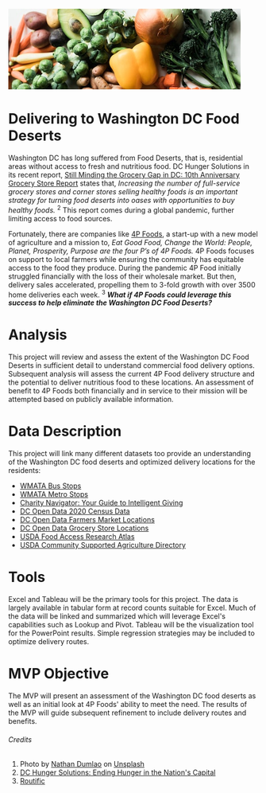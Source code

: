 ![](https://github.com/arbgar/metis/blob/main/Business%20Fundamentals/Project/Deliverable/nathan-dumlao-bRdRUUtbxO0-unsplash.jpg)



# Delivering to Washington DC Food Deserts

Washington DC has long suffered from Food Deserts, that is, residential areas without access to fresh and nutritious food.  DC Hunger Solutions in its recent report, [Still Minding the Grocery Gap in DC: 10th Anniversary Grocery Store Report](https://www.dchunger.org/wp-content/uploads/2021/01/StillMindingGroceryGap.pdf) states that, *Increasing the number of full-service grocery stores and corner stores selling healthy foods is an important strategy for turning food deserts into oases with opportunities to buy healthy foods.* <sup>2</sup> This report comes during a global pandemic, further limiting access to food sources.

Fortunately, there are companies like [4P Foods](https://4pfoods.com), a start-up with a new model of agriculture and a mission to, *Eat Good Food, Change the World: People, Planet, Prosperity, Purpose are the four P’s of 4P Foods.*  4P Foods focuses on support to  local farmers while ensuring the community has equitable access to the food they produce. During the pandemic 4P Food initially struggled financially with the loss of their wholesale market.  But then, delivery sales accelerated, propelling them to 3-fold growth with over 3500 home deliveries each week. <sup>3</sup>  ***What if 4P Foods could leverage this success to help eliminate the  Washington DC Food Deserts?***

# Analysis

This project will review and assess the extent of the Washington DC Food Deserts in sufficient detail to understand commercial food delivery options.  Subsequent analysis will assess the current 4P Food delivery structure and the potential to deliver nutritious food to these locations. An assessment of benefit to 4P Foods both financially and in service to their mission will be attempted based on publicly available information.

# Data Description

This project will link many different datasets too provide an understanding of the Washington DC food deserts and optimized delivery locations for the residents:

- [WMATA Bus Stops](https://opendata.dc.gov/datasets/metro-bus-stops/explore)
- [WMATA Metro Stops](https://opendata.dc.gov/datasets/metro-stations-in-dc/explore)
- [Charity Navigator: Your Guide to Intelligent Giving](https://www.charitynavigator.org)
- [DC Open Data 2020 Census Data](https://planning.dc.gov/sites/default/files/dc/sites/op/publication/attachments/Table%2010%20-%20Census2020_Blocks_Data.xlsx)
- [DC Open Data Farmers Market Locations](https://opendata.dc.gov/datasets/farmers-market-locations/explore)
- [DC Open Data Grocery Store Locations](https://opendata.dc.gov/datasets/grocery-store-locations/explore)
- [USDA Food Access Research Atlas](https://www.ers.usda.gov/data-products/food-access-research-atlas/)
- [USDA Community Supported Agriculture Directory](https://www.ams.usda.gov/local-food-directories/csas)

# Tools

Excel and Tableau will be the primary tools for this project.  The data is largely available in tabular form at record counts suitable for Excel.  Much of the data will be linked and summarized which will leverage Excel's capabilities such as Lookup and Pivot.  Tableau will be the visualization tool for the PowerPoint results. Simple regression strategies may be included to optimize delivery routes.

# MVP Objective

The MVP will present an assessment of the Washington DC food deserts as well as an initial look at 4P Foods' ability to meet the need.  The results of the MVP will guide subsequent refinement to include delivery routes and benefits.

###### Credits

1. Photo by [Nathan Dumlao](https://unsplash.com/@nate_dumlao?utm_source=unsplash&utm_medium=referral&utm_content=creditCopyText) on [Unsplash](https://unsplash.com/s/photos/food-grocery?utm_source=unsplash&utm_medium=referral&utm_content=creditCopyText)
2. [DC Hunger Solutions: Ending Hunger in the Nation's Capital](https://www.dchunger.org)
3. [Routific](https://routific.com/stories/4pfoods/)

